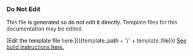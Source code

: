 ### Do Not Edit
This file is generated so do not edit it directly.
Template files for this documentation may be edited.

[Edit the template file here.]({{template_path + '/' + template_file}})
[See build instructions here.]({{assets_readme}})

